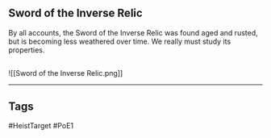 ## Sword of the Inverse Relic
By all accounts, the Sword of the Inverse Relic was found aged and rusted,
but is becoming less weathered over time. We really must study its properties.
## 
![[Sword of the Inverse Relic.png]]

---
## Tags
#HeistTarget
#PoE1 